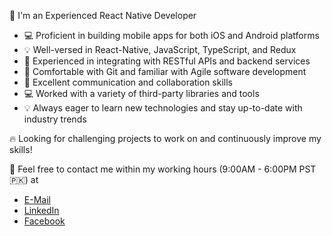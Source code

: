 🚀 I'm an Experienced React Native Developer

* 💻 Proficient in building mobile apps for both iOS and Android platforms
* 💡 Well-versed in React-Native, JavaScript, TypeScript, and Redux
* 📱 Experienced in integrating with RESTful APIs and backend services
* 🔧 Comfortable with Git and familiar with Agile software development
* 💬 Excellent communication and collaboration skills
* 💻 Worked with a variety of third-party libraries and tools
* 💡 Always eager to learn new technologies and stay up-to-date with industry trends

🔥 Looking for challenging projects to work on and continuously improve my skills!

📇 Feel free to contact me within my working hours (9:00AM - 6:00PM PST🇵🇰) at
* [E-Mail](mailto:mahed442@gmail.com)
* [LinkedIn](https://www.linkedin.com/in/mahedshahzad)
* [Facebook](https://www.facebook.com/mahedshahzad)
